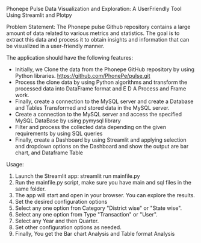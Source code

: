 Phonepe Pulse Data Visualization and Exploration: A UserFriendly Tool Using Streamlit and Plotpy

Problem Statement: The Phonepe pulse Github repository contains a large amount of data related to various metrics and statistics. The goal is to extract this data and process it to obtain insights and information that can be visualized in a user-friendly manner.

The application should have the following features:

* Initially, we Clone the data from the Phonepe GitHub repository by using Python libraries. https://github.com/PhonePe/pulse.git
* Process the clone data by using Python algorithms and transform the processed data into DataFrame format and E D A Process and Frame work.
* Finally, create a connection to the MySQL server and create a Database and Tables Transformed and stored data in the MySQL server.
* Create a connection to the MySQL server and access the specified MySQL DataBase by using pymysql library
* Filter and process the collected data depending on the given requirements by using SQL queries
* Finally, create a Dashboard by using Streamlit and applying selection and dropdown options on the Dashboard and show the output are bar chart, and Dataframe Table


Usage:

1. Launch the Streamlit app: streamlit run mainfile.py
2. Run the mainfile.py script, make sure you have main and sql files in the same folder.
3. The app will start and open in your browser. You can explore the results.
4. Set the desired configuration options
5. Select any one option fron Category "District wise" or "State wise".
6. Select any one option from Type "Transaction" or "User".
7. Select any Year and then Quarter.
8. Set other configuration options as needed.
9. Finally, You get the Bar chart Analysis and Table format Analysis





